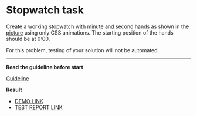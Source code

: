 # Stopwatch task

Create a working stopwatch with minute and second hands as shown in the [picture](stopwatch.png) using only CSS animations. The starting position of the hands should be at 0:00.

For this problem, testing of your solution will not be automated.

---
**Read the guideline before start**

[Guideline](https://github.com/mate-academy/layout_task-guideline/blob/master/README.md)

**Result**

- [ DEMO LINK](https://<your_account>.github.io/<repo_name>/)
- [ TEST REPORT LINK](https://<your_account>.github.io/<repo_name>/report/html_report/)
